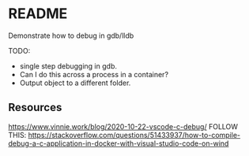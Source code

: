 # README

Demonstrate how to debug in gdb/lldb

TODO:

* single step debugging in gdb.  
* Can I do this across a process in a container?
* Output object to a different folder.


## Resources

https://www.vinnie.work/blog/2020-10-22-vscode-c-debug/
FOLLOW THIS: 
https://stackoverflow.com/questions/51433937/how-to-compile-debug-a-c-application-in-docker-with-visual-studio-code-on-wind



